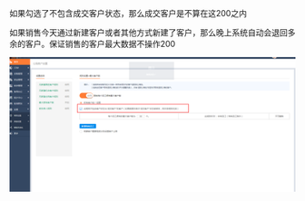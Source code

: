 如果勾选了不包含成交客户状态，那么成交客户是不算在这200之内

如果销售今天通过新建客户或者其他方式新建了客户，那么晚上系统自动会退回多余的客户。保证销售的客户最大数据不操作200

![](/assets/ynghc5.1.png)

